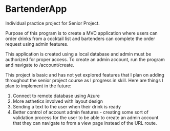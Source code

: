# BartenderApp

Individual practice project for Senior Project.

Purpose of this program is to create a MVC application
where users can order drinks from a cocktail list and bartenders 
can complete the order request using admin features.

This application is created using a local database and admin must be authorized 
for proper access. To create an admin account, run the program and
navigate to /account/create.

This project is basic and has not yet explored features that I plan on adding throughout
the senior project course as I progress in skill. Here are things I plan to implement in the future:
1. Connect to remote database using Azure
2. More asthetics involved with layout design
3. Sending a text to the user when their drink is ready
4. Better control of account admin features - creating some sort of validation process for the user to be able to create an admin account 
that they can navigate to from a view page instead of the URL route.
